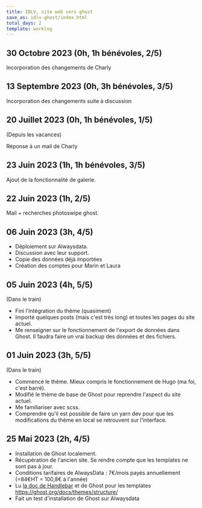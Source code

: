 ```yaml
---
title: IDLV, site web vers ghost
save_as: idlv-ghost/index.html
total_days: 2
template: worklog
---
```


## 30 Octobre 2023 (0h, 1h bénévoles, 2/5)

Incorporation des changements de Charly

## 13 Septembre 2023 (0h, 3h bénévoles, 3/5)

Incorporation des changements suite à discussion

## 20 Juillet 2023 (0h, 1h bénévoles, 1/5)

(Depuis les vacances)

Réponse à un mail de Charly

## 23 Juin 2023 (1h, 1h bénévoles, 3/5)

Ajout de la fonctionnalité de galerie.

## 22 Juin 2023 (1h, 2/5)

Mail + recherches photoswipe ghost.

## 06 Juin 2023 (3h, 4/5)

- Déploiement sur Alwaysdata.
- Discussion avec leur support.
- Copie des données déjà importées
- Création des comptes pour Marin et Laura


## 05 Juin 2023 (4h, 5/5)

(Dans le train)

- Fini l'intégration du thème (quasiment)
- Importé quelques posts (mais c'est très long) et toutes les pages du site actuel.
- Me renseigner sur le fonctionnement de l'export de données dans Ghost. Il faudra faire un vrai backup des données et des fichiers.

## 01 Juin 2023 (3h, 5/5)

(Dans le train)

- Commencé le thème. Mieux compris le fonctionnement de Hugo (ma foi, c'est barré).
- Modifié le thème de base de Ghost pour reprendre l'aspect du site actuel.
- Me familiariser avec scss.
- Comprendre qu'il est possible de faire un yarn dev pour que les modifications du thème en local se retrouvent sur l'interface.

## 25 Mai 2023 (2h, 4/5)

- Installation de Ghost localement.
- Récupération de l'ancien site. Se rendre compte que les templates ne sont pas à jour.
- Conditions tarifaires de AlwaysData : 7€/mois payés annuellement (=84€HT = 100,8€ à l'année)
- Lu [la doc de Handlebar](https://handlebarsjs.com/guide/block-helpers.html#raw-blocks) et de Ghost pour les templates https://ghost.org/docs/themes/structure/
- Fait un test d'installation de Ghost sur Alwaysdata
